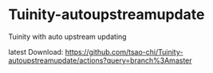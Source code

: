 # Tuinity-autoupstreamupdate
Tuinity with auto upstream updating

latest Download: https://github.com/tsao-chi/Tuinity-autoupstreamupdate/actions?query=branch%3Amaster
